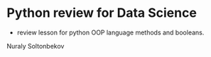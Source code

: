 # Python review for Data Science

* review lesson for python OOP language methods and booleans.

Nuraly Soltonbekov
